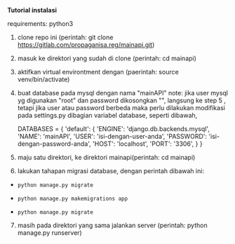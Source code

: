 **Tutorial instalasi**

requirements: python3

1. clone repo ini (perintah: git clone https://gitlab.com/propaganisa.reg/mainapi.git)
2. masuk ke direktori yang sudah di clone (perintah: cd mainapi)
3. aktifkan virtual environtment dengan (paerintah: source venv/bin/activate)
4. buat database pada mysql dengan nama "mainAPI"
   note: jika user mysql yg digunakan "root" dan password dikosongkan "", langsung ke step 5
   , tetapi jika user atau password berbeda maka perlu dilakukan modifikasi pada settings.py 
   dibagian variabel database, seperti dibawah, 

    DATABASES = {
        'default': {
            'ENGINE': 'django.db.backends.mysql',
            'NAME': 'mainAPI',
            'USER': 'isi-dengan-user-anda',
            'PASSWORD': 'isi-dengan-password-anda',
            'HOST': 'localhost',
            'PORT': '3306',
        }
    }

5. maju satu direktori, ke direktori mainapi(perintah: cd mainapi)
6. lakukan tahapan migrasi database, dengan perintah dibawah ini:

-     python manage.py migrate
-     python manage.py makemigrations app
-     python manage.py migrate


7. masih pada direktori yang sama jalankan server (perintah: python manage.py runserver)
